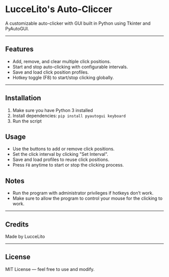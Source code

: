 # LucceLito's Auto-Cliccer

A customizable auto-clicker with GUI built in Python using Tkinter and PyAutoGUI.

---

## Features

- Add, remove, and clear multiple click positions.
- Start and stop auto-clicking with configurable intervals.
- Save and load click position profiles.
- Hotkey toggle (F8) to start/stop clicking globally.

---

## Installation

1. Make sure you have Python 3 installed
2. Install dependencies: ` pip install pyautogui keyboard `
4. Run the script

## Usage

- Use the buttons to add or remove click positions.
- Set the click interval by clicking "Set Interval".
- Save and load profiles to reuse click positions.
- Press `F8` anytime to start or stop the clicking process.

## Notes

- Run the program with administrator privileges if hotkeys don’t work.
- Make sure to allow the program to control your mouse for the clicking to work.

---

## Credits

Made by LucceLito

---

## License

MIT License — feel free to use and modify.
